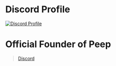 # Discord Profile
[![Discord Profile](https://discord.c99.nl/widget/theme-1/711712752246325343.png)](https://discord.com/users/483357154502377473)

# Official Founder of Peep
> [Discord](https://discord.gg/g8zDJ8jPn8)

